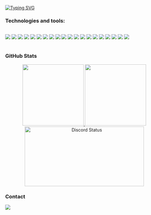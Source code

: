 [![Typing SVG](https://readme-typing-svg.demolab.com?font=Fira+Code&pause=1000&color=6793F7&width=435&lines=Hi%2C+everyone!+I'm+Ahmad+Mufid+Risqi.;Welcome+to+my+Github+profile!+)](https://git.io/typing-svg)


### Technologies and tools:

<div style="display: inline_block"><br>
    <img src="https://skillicons.dev/icons?i=typescript" />
    <img src="https://skillicons.dev/icons?i=javascript" />
    <img src="https://skillicons.dev/icons?i=dart" />
    <img src="https://skillicons.dev/icons?i=php" />
    <img src="https://skillicons.dev/icons?i=nodejs" />
    <img src="https://skillicons.dev/icons?i=bun" />
    <img src="https://skillicons.dev/icons?i=react" />
    <img src="https://skillicons.dev/icons?i=nextjs" />
    <img src="https://skillicons.dev/icons?i=vue" />
    <img src="https://skillicons.dev/icons?i=tailwind" />
    <img src="https://skillicons.dev/icons?i=express" />
    <img src="https://skillicons.dev/icons?i=nestjs" />
    <img src="https://skillicons.dev/icons?i=flutter" />
    <img src="https://skillicons.dev/icons?i=laravel" />
    <img src="https://skillicons.dev/icons?i=prisma" />
    <img src="https://skillicons.dev/icons?i=redis" />
    <img src="https://skillicons.dev/icons?i=mysql" />
    <img src="https://skillicons.dev/icons?i=mongodb" />
    <img src="https://skillicons.dev/icons?i=firebase" />
    <img src="https://skillicons.dev/icons?i=git" />
</div><br>

### GitHub Stats

<div align="center" style="display: flex; justify-content: center;">
  <a href="https://github.com/Mufid-031">
    <img height="195px" src="https://github-readme-stats.vercel.app/api?username=Mufid-031&theme=vue-dark&show_icons=true&hide_border=true&count_private=true"/>
    <img height="195px" src="https://github-readme-stats.vercel.app/api/top-langs/?username=Mufid-031&theme=vue-dark&show_icons=true&hide_border=true&layout=compact"/>
  </a>
</div>

<div align="center">
  <img alt='Discord Status' src='https://lanyard.cnrad.dev/api/754215172905762837' width="380" height="190" />
</div>
    
### Contact

<div> 
  <a href="mailto:risqimufid50@gmail.com"><img src="https://img.shields.io/badge/-Gmail-%23333?style=for-the-badge&logo=gmail&logoColor=white" target="_blank"></a>
</div>
